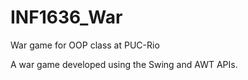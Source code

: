 # INF1636_War
War game for OOP class at PUC-Rio

A war game developed using the Swing and AWT APIs.
